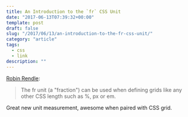 ```yaml
---
title: An Introduction to the `fr` CSS Unit
date: "2017-06-13T07:39:32+00:00"
template: post
draft: false
slug: "/2017/06/13/an-introduction-to-the-fr-css-unit/"
category: "article"
tags:
  - css
  - link
description: ""
---
```


<a href="https://css-tricks.com/introduction-fr-css-unit/">Robin Rendle</a>:

<blockquote>The fr unit (a "fraction") can be used when defining grids like any other CSS length such as %, px or em.</blockquote>
Great new unit measurement, awesome when paired with CSS grid.
